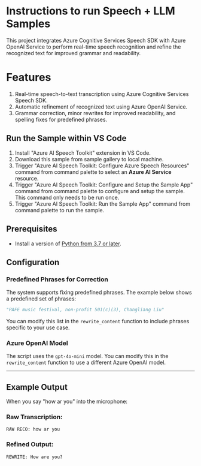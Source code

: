 # Instructions to run Speech + LLM Samples
This project integrates Azure Cognitive Services Speech SDK with Azure OpenAI Service to perform real-time speech recognition and refine the recognized text for improved grammar and readability.

# Features
1. Real-time speech-to-text transcription using Azure Cognitive Services Speech SDK.
2. Automatic refinement of recognized text using Azure OpenAI Service.
3. Grammar correction, minor rewrites for improved readability, and spelling fixes for predefined phrases.

## Run the Sample within VS Code
1. Install "Azure AI Speech Toolkit" extension in VS Code.
2. Download this sample from sample gallery to local machine.
3. Trigger "Azure AI Speech Toolkit: Configure Azure Speech Resources" command from command palette to select an **Azure AI Service** resource.
4. Trigger "Azure AI Speech Toolkit: Configure and Setup the Sample App" command from command palette to configure and setup the sample. This command only needs to be run once.
5. Trigger "Azure AI Speech Toolkit: Run the Sample App" command from command palette to run the sample.

## Prerequisites
- Install a version of [Python from 3.7 or later](https://www.python.org/downloads/). 

## Configuration

### Predefined Phrases for Correction
The system supports fixing predefined phrases. The example below shows a predefined set of phrases:

```python
"PAFE music festival, non-profit 501(c)(3), Changliang Liu"
```
You can modify this list in the `rewrite_content` function to include phrases specific to your use case.

### Azure OpenAI Model
The script uses the `gpt-4o-mini` model. You can modify this in the `rewrite_content` function to use a different Azure OpenAI model.

---

## Example Output

When you say "how ar you" into the microphone:

### Raw Transcription:
```
RAW RECO: how ar you
```

### Refined Output:
```
REWRITE: How are you?
```